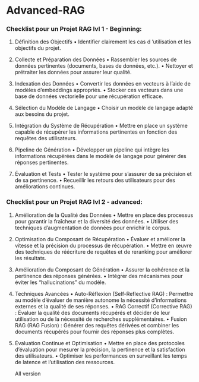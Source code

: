 # Advanced-RAG

### Checklist pour un Projet RAG lvl 1 - Beginning:   
1.	Définition des Objectifs
	•	Identifier clairement les cas d ’utilisation et les objectifs du projet.

2.	Collecte et Préparation des Données
	•	Rassembler les sources de données pertinentes (documents, bases de données, etc.).
	•	Nettoyer et prétraiter les données pour assurer leur qualité.

3.	Indexation des Données
	•	Convertir les données en vecteurs à l’aide de modèles d’embeddings appropriés.
	•	Stocker ces vecteurs dans une base de données vectorielle pour une récupération efficace.

4.	Sélection du Modèle de Langage
	•	Choisir un modèle de langage adapté aux besoins du projet.

5.	Intégration du Système de Récupération
	•	Mettre en place un système capable de récupérer les informations pertinentes en fonction des requêtes des utilisateurs.

6.	Pipeline de Génération
	•	Développer un pipeline qui intègre les informations récupérées dans le modèle de langage pour générer des réponses pertinentes.

7.	Évaluation et Tests
	•	Tester le système pour s’assurer de sa précision et de sa pertinence.
	•	Recueillir les retours des utilisateurs pour des améliorations continues.


### Checklist pour un Projet RAG lvl 2 - advanced: 
1.	Amélioration de la Qualité des Données
	•	Mettre en place des processus pour garantir la fraîcheur et la diversité des données.
	•	Utiliser des techniques d’augmentation de données pour enrichir le corpus.

2.	Optimisation du Composant de Récupération
	•	Évaluer et améliorer la vitesse et la précision du processus de récupération.
	•	Mettre en œuvre des techniques de réécriture de requêtes et de reranking pour améliorer les résultats.

3.	Amélioration du Composant de Génération
	•	Assurer la cohérence et la pertinence des réponses générées.
	•	Intégrer des mécanismes pour éviter les “hallucinations” du modèle.

4.	Techniques Avancées
	•	Auto-Réflexion (Self-Reflective RAG) : Permettre au modèle d’évaluer de manière autonome la nécessité d’informations externes et la qualité de ses réponses.
	•	RAG Correctif (Corrective RAG) : Évaluer la qualité des documents récupérés et décider de leur utilisation ou de la nécessité de recherches supplémentaires.
	•	Fusion RAG (RAG Fusion) : Générer des requêtes dérivées et combiner les documents récupérés pour fournir des réponses plus complètes.

5.	Évaluation Continue et Optimisation
	•	Mettre en place des protocoles d’évaluation pour mesurer la précision, la pertinence et la satisfaction des utilisateurs.
	•	Optimiser les performances en surveillant les temps de latence et l’utilisation des ressources.


    All version